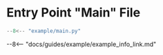 # Entry Point "Main" File

```py title="example/main.py"
--8<-- "example/main.py"
```

--8<-- "docs/guides/example/example_info_link.md"


